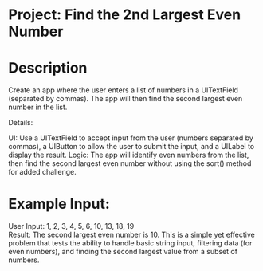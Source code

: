 # Project: Find the 2nd Largest Even Number 

# Description

Create an app where the user enters a list of numbers in a UITextField (separated by commas). The app will then find the second largest even number in the list.

Details:

UI: Use a UITextField to accept input from the user (numbers separated by commas), a UIButton to allow the user to submit the input, and a UILabel to display the result. Logic: The app will identify even numbers from the list, then find the second largest even number without using the sort() method for added challenge. 

# Example Input:
User Input: 1, 2, 3, 4, 5, 6, 10, 13, 18, 19  \
Result: The second largest even number is 10. This is a simple yet effective problem that tests the ability to handle basic string input, filtering data (for even numbers), and finding the second largest value from a subset of numbers.
